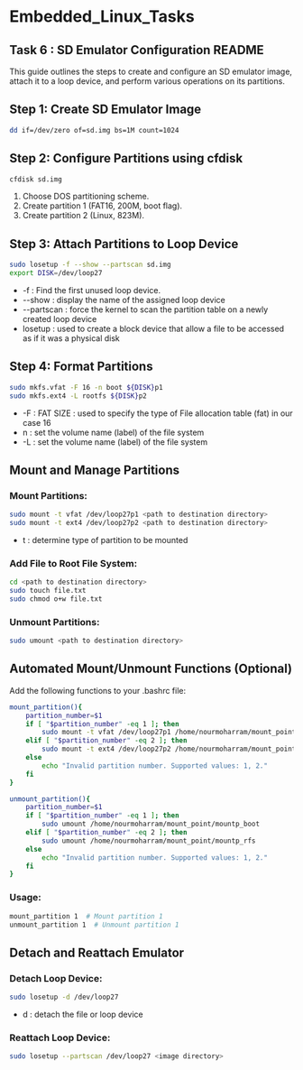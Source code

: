 # Embedded_Linux_Tasks



## Task 6 : SD Emulator Configuration README



This guide outlines the steps to create and configure an SD emulator image, attach it to a loop device, and perform various operations on its partitions.

## Step 1: Create SD Emulator Image

```bash
dd if=/dev/zero of=sd.img bs=1M count=1024
```

## Step 2: Configure Partitions using cfdisk

```bash
cfdisk sd.img
```

1. Choose DOS partitioning scheme.
2. Create partition 1 (FAT16, 200M, boot flag).
3. Create partition 2 (Linux, 823M).

## Step 3: Attach Partitions to Loop Device

```bash
sudo losetup -f --show --partscan sd.img
export DISK=/dev/loop27
```

* -f : Find the first unused loop device.
* --show : display the name of the assigned loop device
* --partscan : force the kernel to scan the partition table on a newly created loop device
* losetup : used to create a block device that allow a file to be accessed as if it was a physical disk

## Step 4: Format Partitions

```bash
sudo mkfs.vfat -F 16 -n boot ${DISK}p1
sudo mkfs.ext4 -L rootfs ${DISK}p2
```

* -F : FAT SIZE : used to specify the type of File allocation table (fat) in our case 16
* n : set the volume name (label) of the file system
* -L : set the volume name (label) of the file system

## Mount and Manage Partitions

### Mount Partitions:

```bash
sudo mount -t vfat /dev/loop27p1 <path to destination directory>
sudo mount -t ext4 /dev/loop27p2 <path to destination directory>
```

* t : determine type of partition to be mounted

### Add File to Root File System:

```bash
cd <path to destination directory>
sudo touch file.txt
sudo chmod o+w file.txt
```

### Unmount Partitions:

```bash
sudo umount <path to destination directory>
```



## Automated Mount/Unmount Functions (Optional)

Add the following functions to your .bashrc file:

```bash
mount_partition(){
    partition_number=$1
    if [ "$partition_number" -eq 1 ]; then
        sudo mount -t vfat /dev/loop27p1 /home/nourmoharram/mount_point/mountp_boot
    elif [ "$partition_number" -eq 2 ]; then
        sudo mount -t ext4 /dev/loop27p2 /home/nourmoharram/mount_point/mountp_rfs
    else
        echo "Invalid partition number. Supported values: 1, 2."
    fi
}

unmount_partition(){
    partition_number=$1
    if [ "$partition_number" -eq 1 ]; then
        sudo umount /home/nourmoharram/mount_point/mountp_boot
    elif [ "$partition_number" -eq 2 ]; then
        sudo umount /home/nourmoharram/mount_point/mountp_rfs
    else
        echo "Invalid partition number. Supported values: 1, 2."
    fi
}
```

### Usage:

```bash
mount_partition 1  # Mount partition 1
unmount_partition 1  # Unmount partition 1
```

## Detach and Reattach Emulator

### Detach Loop Device:

```bash
sudo losetup -d /dev/loop27
```

* d : detach the file or loop device

### Reattach Loop Device:

```bash
sudo losetup --partscan /dev/loop27 <image directory>
```
